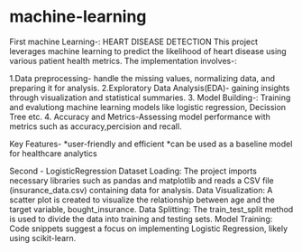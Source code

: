 # machine-learning
First  machine Learning-: HEART DISEASE DETECTION
This project leverages machine learning to predict the likelihood of heart disease using various patient health metrics.
The implementation involves-:

1.Data preprocessing- handle the missing values, normalizing data, and preparing it for analysis.
2.Exploratory Data Analysis(EDA)- gaining insights through visualization and  statistical summaries.
3. Model Building-: Training and evalutiong machine learning models like logistic regression, Decission Tree etc.
4. Accuracy and Metrics-Assessing model performance with metrics such as accuracy,percision and recall.

Key Features-
*user-friendly and efficient 
*can be used as a baseline model for healthcare analytics
                                
Second -  LogisticRegression
Dataset Loading: The project imports necessary libraries such as pandas and matplotlib and reads a CSV file (insurance_data.csv) containing data for analysis.
Data Visualization: A scatter plot is created to visualize the relationship between age and the target variable, bought_insurance.
Data Splitting: The train_test_split method is used to divide the data into training and testing sets.
Model Training: Code snippets suggest a focus on implementing Logistic Regression, likely using scikit-learn.
